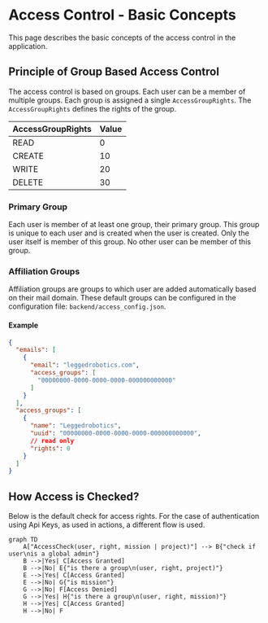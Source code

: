 # Access Control - Basic Concepts

This page describes the basic concepts of the access control in the application.

## Principle of Group Based Access Control

The access control is based on groups. Each user can be a member of multiple groups. Each group is assigned a single
`AccessGroupRights`. The `AccessGroupRights` defines the rights of the group.

| AccessGroupRights | Value |
|-------------------|-------|
| READ              | 0     |
| CREATE            | 10    |
| WRITE             | 20    |
| DELETE            | 30    |

### Primary Group

Each user is member of at least one group, their primary group. This group is unique to each user and is created when
the user is created. Only the user itself is member of this group. No other user can be member of this group.

### Affiliation Groups

Affiliation groups are groups to which user are added automatically based on their mail domain.
These default groups can be configured in the configuration file: `backend/access_config.json`.

#### Example

```json
{
  "emails": [
    {
      "email": "leggedrobotics.com",
      "access_groups": [
        "00000000-0000-0000-0000-000000000000"
      ]
    }
  ],
  "access_groups": [
    {
      "name": "Leggedrobotics",
      "uuid": "00000000-0000-0000-0000-000000000000",
      // read only
      "rights": 0
    }
  ]
}
```

## How Access is Checked?

Below is the default check for access rights. For the case of authentication using Api Keys, as used in actions, a
different flow is used.

```mermaid
graph TD
    A["AccessCheck(user, right, mission | project)"] --> B{"check if user\nis a global admin"}
    B -->|Yes| C[Access Granted]
    B -->|No| E{"is there a group\n(user, right, project)"}
    E -->|Yes| C[Access Granted]
    E -->|No| G{"is mission"}
    G -->|No| F[Access Denied]
    G -->|Yes| H{"is there a group\n(user, right, mission)"}
    H -->|Yes| C[Access Granted]
    H -->|No| F
```

